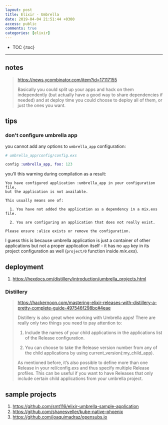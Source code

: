 ```yaml
---
layout: post
title: Elixir - Umbrella
date: 2019-04-04 21:51:44 +0300
access: public
comments: true
categories: [elixir]
---
```


<!-- more -->

* TOC
{:toc}
<hr>

notes
-----

> <https://news.ycombinator.com/item?id=17117155>
>
> Basically you could split up your apps and hack on them independently (but
> actually have a good way to share dependencies if needed) and at deploy time
> you could choose to deploy all of them, or just the ones you want.

tips
----

### don't configure umbrella app

you cannot add any options to `umbrella_app` configuration:

```elixir
# umbrella_app/config/config.exs

config :umbrella_app, foo: 123
```

you'll this warning during compilation as a result:

```
You have configured application :umbrella_app in your configuration file,
but the application is not available.

This usually means one of:

  1. You have not added the application as a dependency in a mix.exs file.

  2. You are configuring an application that does not really exist.

Please ensure :alice exists or remove the configuration.
```

I guess this is because umbrella application is just a container of other
applications but not a proper application itself - it has no `app` key in
its project configuration as well (`project/0` function inside _mix.exs_).

deployment
----------

1. <https://hexdocs.pm/distillery/introduction/umbrella_projects.html>

### Distillery

> <https://hackernoon.com/mastering-elixir-releases-with-distillery-a-pretty-complete-guide-497546f298bc#4eae>
>
> Distillery is also great when working with Umbrella apps! There are really
> only two things you need to pay attention to:
>
> 1. Include the names of your child applications in the applications list
> of the Release configuration.
>
> 2. You can choose to take the Release version number from any of the child
> applications by using current_version(:my_child_app).
>
> As mentioned before, it’s also possible to define more than one Release in
> your rel/config.exs and thus specify multiple Release profiles. This can be
> useful if you want to have Releases that only include certain child
> applications from your umbrella project.

sample projects
---------------

1. <https://github.com/smt116/elixir-umbrella-sample-application>
2. <https://github.com/shanesveller/kube-native-phoenix>
3. <https://github.com/joaquimadraz/opensubs.io>

